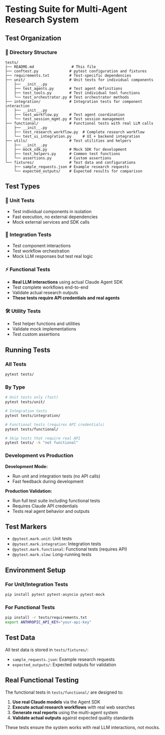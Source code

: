 # Testing Suite for Multi-Agent Research System

## Test Organization

### 📁 Directory Structure

```
tests/
├── README.md                 # This file
├── conftest.py              # pytest configuration and fixtures
├── requirements.txt         # Test-specific dependencies
├── unit/                    # Unit tests for individual components
│   ├── __init__.py
│   ├── test_agents.py       # Test agent definitions
│   ├── test_tools.py        # Test individual tool functions
│   └── test_orchestrator.py # Test orchestrator methods
├── integration/             # Integration tests for component interaction
│   ├── __init__.py
│   ├── test_workflow.py     # Test agent coordination
│   └── test_session_mgmt.py # Test session management
├── functional/              # Functional tests with real LLM calls
│   ├── __init__.py
│   ├── test_research_workflow.py  # Complete research workflow
│   └── test_ui_integration.py     # UI + backend integration
├── utils/                   # Test utilities and helpers
│   ├── __init__.py
│   ├── mock_sdk.py          # Mock SDK for development
│   ├── test_helpers.py      # Common test functions
│   └── assertions.py        # Custom assertions
└── fixtures/                # Test data and configurations
    ├── sample_requests.json # Example research requests
    └── expected_outputs/    # Expected results for comparison
```

## Test Types

### 🔬 Unit Tests
- Test individual components in isolation
- Fast execution, no external dependencies
- Mock external services and SDK calls

### 🔗 Integration Tests
- Test component interactions
- Test workflow orchestration
- Mock LLM responses but test real logic

### ⚡ Functional Tests
- **Real LLM interactions** using actual Claude Agent SDK
- Test complete workflows end-to-end
- Validate actual research outputs
- **These tests require API credentials and real agents**

### 🛠️ Utility Tests
- Test helper functions and utilities
- Validate mock implementations
- Test custom assertions

## Running Tests

### All Tests
```bash
pytest tests/
```

### By Type
```bash
# Unit tests only (fast)
pytest tests/unit/

# Integration tests
pytest tests/integration/

# Functional tests (requires API credentials)
pytest tests/functional/

# Skip tests that require real API
pytest tests/ -k "not functional"
```

### Development vs Production

**Development Mode:**
- Run unit and integration tests (no API calls)
- Fast feedback during development

**Production Validation:**
- Run full test suite including functional tests
- Requires Claude API credentials
- Tests real agent behavior and outputs

## Test Markers

- `@pytest.mark.unit`: Unit tests
- `@pytest.mark.integration`: Integration tests
- `@pytest.mark.functional`: Functional tests (requires API)
- `@pytest.mark.slow`: Long-running tests

## Environment Setup

### For Unit/Integration Tests
```bash
pip install pytest pytest-asyncio pytest-mock
```

### For Functional Tests
```bash
pip install -r tests/requirements.txt
export ANTHROPIC_API_KEY="your-api-key"
```

## Test Data

All test data is stored in `tests/fixtures/`:
- `sample_requests.json`: Example research requests
- `expected_outputs/`: Expected outputs for validation

## Real Functional Testing

The functional tests in `tests/functional/` are designed to:
1. **Use real Claude models** via the Agent SDK
2. **Execute actual research workflows** with real web searches
3. **Generate real reports** using the multi-agent system
4. **Validate actual outputs** against expected quality standards

These tests ensure the system works with real LLM interactions, not mocks.